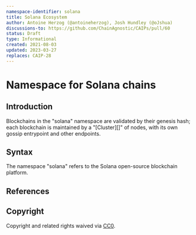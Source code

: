 ```yaml
---
namespace-identifier: solana
title: Solana Ecosystem
author: Antoine Herzog (@antoineherzog), Josh Hundley (@oJshua)
discussions-to: https://github.com/ChainAgnostic/CAIPs/pull/60
status: Draft
type: Informational
created: 2021-08-03
updated: 2023-03-27
replaces: CAIP-28
---
```


# Namespace for Solana chains

## Introduction

Blockchains in the "solana" namespace are validated by their genesis hash; each
blockchain is maintained by a "[Cluster][]" of nodes, with its own gossip
entrypoint and other endpoints.

## Syntax

The namespace "solana" refers to the Solana open-source blockchain platform.

## References

[Address Lookup Table Proposal]: https://docs.solana.com/proposals/transactions-v2
[Account Types]: https://docs.solana.com/terminology#account
[Address Expressions]: https://docs.solana.com/cli/transfer-tokens#receive-tokens

## Copyright

Copyright and related rights waived via [CC0](https://creativecommons.org/publicdomain/zero/1.0/).